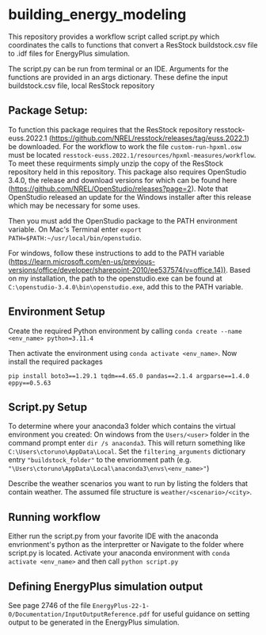 # building_energy_modeling

This repository provides a workflow script called script.py which coordinates the calls to functions that convert a ResStock buildstock.csv file to .idf files for EnergyPlus simulation. 

The script.py can be run from terminal or an IDE. Arguments for the functions are provided in an args dictionary. These define the input buildstock.csv file, local ResStock repository

## Package Setup:

To function this package requires that the ResStock repository resstock-euss.2022.1 (https://github.com/NREL/resstock/releases/tag/euss.2022.1) be downloaded. For the workflow to work the file ```custom-run-hpxml.osw``` must be located ```resstock-euss.2022.1/resources/hpxml-measures/workflow```. To meet these requirments simply unzip the copy of the ResStock repository held in this repository. This package also requires OpenStudio 3.4.0, the release and download versions for which can be found here (https://github.com/NREL/OpenStudio/releases?page=2). Note that OpenStudio released an update for the Windows installer after this release which may be necessary for some uses. 

Then you must add the OpenStudio package to the PATH environment variable. 
On Mac's Terminal enter ```export PATH=$PATH:~/usr/local/bin/openstudio```. 
        
For windows, follow these instructions to add to the PATH variable (https://learn.microsoft.com/en-us/previous-versions/office/developer/sharepoint-2010/ee537574(v=office.14)). Based on my installation, the path to the openstudio.exe can be found at ```C:\openstudio-3.4.0\bin\openstudio.exe```, add this to the PATH variable. 

## Environment Setup
Create the required Python environment by calling ```conda create --name <env_name> python=3.11.4```

Then activate the environment using ```conda activate <env_name>```. Now install the required packages 

```pip install boto3==1.29.1 tqdm==4.65.0 pandas==2.1.4 argparse==1.4.0 eppy==0.5.63```

## Script.py Setup

To determine where your anaconda3 folder which contains the virtual environment you created: On windows from the ```Users/<user>``` folder in the command prompt enter ```dir /s anaconda3```. This will return something like ```C:\Users\ctoruno\AppData\Local```. Set the ```filtering_arguments``` dictionary entry ```"buildstock_folder"``` to the envrionment path (e.g. ```"\Users\ctoruno\AppData\Local\anaconda3\envs\<env_name>"```)

Describe the weather scenarios you want to run by listing the folders that contain weather. The assumed file structure is ```weather/<scenario>/<city>```. 

## Running workflow
    
Either run the script.py from your favorite IDE with the anaconda envrionment's python as the interpretter or Navigate to the folder where script.py is located. Activate your anaconda environment with ```conda activate <env_name>``` and then call ```python script.py```

## Defining EnergyPlus simulation output
See page 2746 of the file ```EnergyPlus-22-1-0/Documentation/InputOutputReference.pdf``` for useful guidance on setting output to be generated in the EnergyPlus simulation. 

